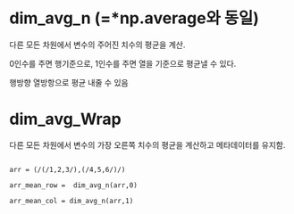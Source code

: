 # dim_avg_n (=*np.average와 동일)

다른 모든 차원에서 변수의 주어진 치수의 평균을 계산.

0인수를 주면 행기준으로, 1인수를 주면 열을 기준으로 평균낼 수 있다.

행방향 열방항으로 평균 내줄 수 있음


# dim_avg_Wrap 

다른 모든 차원에서 변수의 가장 오른쪽 치수의 평균을 계산하고 메타데이터를 유지함.

 ```ncl
 
 arr = (/(/1,2,3/),(/4,5,6/)/)
 
 arr_mean_row =  dim_avg_n(arr,0)
 
 arr_mean_col = dim_avg_n(arr,1)
 ```
 

